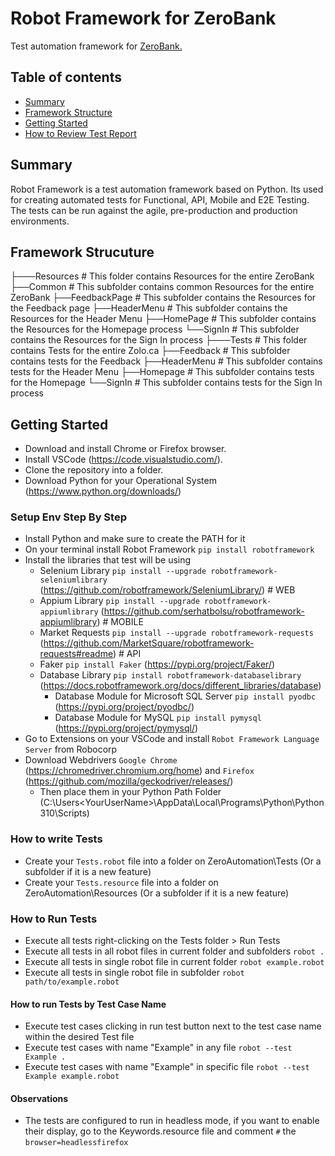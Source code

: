 # Robot Framework for ZeroBank
Test automation framework for [ZeroBank.](http://zero.webappsecurity.com/)

## Table of contents
- [Summary](#summary)
- [Framework Structure](#framework-structure)
- [Getting Started](#getting-started)
- [How to Review Test Report](#how-to-review-test-report)

## Summary
Robot Framework is a test automation framework based on Python.
Its used for creating automated tests for Functional, API, Mobile and E2E Testing.
The tests can be run against the agile, pre-production and production environments. 

## Framework Strucuture
├───Resources                       # This folder contains Resources for the entire ZeroBank
    ├──Common                       # This subfolder contains common Resources for the entire ZeroBank
    ├──FeedbackPage                 # This subfolder contains the Resources for the Feedback page
    ├──HeaderMenu                   # This subfolder contains the Resources for the Header Menu
    ├──HomePage                     # This subfolder contains the Resources for the Homepage process
    └──SignIn                       # This subfolder contains the Resources for the Sign In process
├───Tests                           # This folder contains Tests for the entire Zolo.ca
    ├──Feedback                     # This subfolder contains tests for the Feedback
    ├──HeaderMenu                   # This subfolder contains tests for the Header Menu
    ├──Homepage                     # This subfolder contains tests for the Homepage
    └──SignIn                       # This subfolder contains tests for the Sign In process

## Getting Started
- Download and install Chrome or Firefox browser.
- Install VSCode (https://code.visualstudio.com/).
- Clone the repository into a folder.
- Download Python for your Operational System (https://www.python.org/downloads/)

### Setup Env Step By Step
- Install Python and make sure to create the PATH for it
- On your terminal install Robot Framework `pip install robotframework`
- Install the libraries that test will be using
    - Selenium Library `pip install --upgrade robotframework-seleniumlibrary` (https://github.com/robotframework/SeleniumLibrary/) # WEB
    - Appium Library `pip install --upgrade robotframework-appiumlibrary` (https://github.com/serhatbolsu/robotframework-appiumlibrary) # MOBILE
    - Market Requests `pip install --upgrade robotframework-requests` (https://github.com/MarketSquare/robotframework-requests#readme) # API
    - Faker `pip install Faker` (https://pypi.org/project/Faker/)
    - Database Library `pip install robotframework-databaselibrary` (https://docs.robotframework.org/docs/different_libraries/database)
        - Database Module for Microsoft SQL Server `pip install pyodbc` (https://pypi.org/project/pyodbc/)
        - Database Module for MySQL `pip install pymysql` (https://pypi.org/project/pymysql/)
- Go to Extensions on your VSCode and install `Robot Framework Language Server` from Robocorp
- Download Webdrivers `Google Chrome` (https://chromedriver.chromium.org/home) and `Firefox` (https://github.com/mozilla/geckodriver/releases/)
    - Then place them in your Python Path Folder (C:\Users\<YourUserName>\AppData\Local\Programs\Python\Python310\Scripts\)

### How to write Tests
- Create your `Tests.robot` file into a folder on ZeroAutomation\Tests (Or a subfolder if it is a new feature)
- Create your `Tests.resource` file into a folder on ZeroAutomation\Resources (Or a subfolder if it is a new feature)

### How to Run Tests
- Execute all tests right-clicking on the Tests folder > Run Tests
- Execute all tests in all robot files in current folder and subfolders `robot .`
- Execute all tests in single robot file in current folder `robot example.robot`
- Execute all tests in single robot file in subfolder `robot path/to/example.robot`

#### How to run Tests by Test Case Name
- Execute test cases clicking in run test button next to the test case name within the desired Test file
- Execute test cases with name "Example" in any file `robot --test Example .`
- Execute test cases with name "Example" in specific file `robot --test Example example.robot`

#### Observations
- The tests are configured to run in headless mode, if you want to enable their display, go to the Keywords.resource file and comment `#` the `browser=headlessfirefox`
